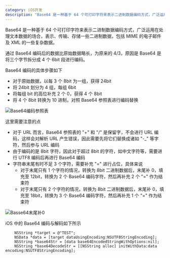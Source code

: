 ```yaml
---
category: iOS开发
description: "Base64 是一种基于 64 个可打印字符来表示二进制数据编码方式，广泛运用在处理文本数据的场合，表示、传输、存储一些二进制数据，包括 MIME 的电子邮件及 XML 的一些复杂数据。"
---
```


Base64 是一种基于 64 个可打印字符来表示二进制数据编码方式，广泛运用在处理文本数据的场合，表示、传输、存储一些二进制数据，包括 MIME 的电子邮件及 XML 的一些复杂数据。

通过 Base64 编码后的数据比原始数据略长，为原来的 4/3，原因是 Base64 是将三个字节拆分成 4 个 6bit 段进行编码。

Base64 编码的具体步骤如下

* 对于原始数据，以每 3 个 8bit 为一组，获得 24bit
* 将 24bit 划分为 4 组，每组 6bit
* 将每组 bit 的高位补充 2 个 0，获得 4 个 8bit
* 将 4 个 8bit 转换为 10 进制，对照 Base64 参照表进行编码替换

![Base64编码参照表](https://upload-images.jianshu.io/upload_images/1796842-9199cc037816d81c.png?imageMogr2/auto-orient/strip%7CimageView2/2/w/332)

这里需要注意的点

* 对于 URL 而言，Base64 参照表的 "+" 和 "/" 是保留字，不会进行 URL 编码，这样会对解析 URL 产生错误，因此需要先将它们替换成诸如 "-_" 等字符，然后参与 URL 编码
* 由于编码的是 8bit 字符，因此对于超过 8bit 的字符，如中文字符等，需要进行 UTF8 编码后再进行 Base64 编码
* 字符串末尾有时不足 3 个字符，需要补充 "=" 进行占位，具体来说
  * 对于末尾只有 1 个字符的情况，转换为 8bit 二进制数据后，末尾补 0，填充至 12bit，转换为 2 个 Base64 编码字符，然后再补充 2 个 "=" 作为结束符
  * 对于末尾只有 2 个字符的情况，转换为 8bit 二进制数据后，末尾补 0，填充至 18bit，转换为 3 个 Base64 编码字符，然后再补充 1 个 "=" 作为结束符

![Basse64末尾补0](https://upload-images.jianshu.io/upload_images/1000992-786171faf2a04e09.png?imageMogr2/auto-orient/strip%7CimageView2/2/w/1240)

iOS 中的 Base64 编码与解码如下所示

```objective_c
    NSString *target = @"TEST";
    NSData *data = [target dataUsingEncoding:NSUTF8StringEncoding];
    NSString *base64Str = [data base64EncodedStringWithOptions:nil];
    NSString *base64DecodeStr = [[NSString alloc] initWithData:data encoding:NSUTF8StringEncoding];
```